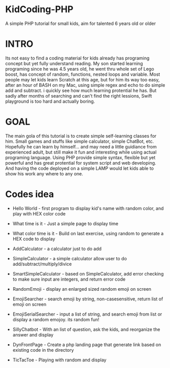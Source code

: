 # KidCoding-PHP
A simple PHP tutorial for small kids, aim for talented 6 years old or older

# INTRO
Its not easy to find a coding material for kids already has programing concept but yet fully understand reading. My son started learning programing since he was 4.5 years old, he went thru whole set of Lego boost, has concept of random, functions, nested loops and variable. Most people may let kids learn Scratch at this age, but for him its way too easy, after an hour of BASH on my Mac, using simple regex and echo to do simple add and subtract. i quickly see how much learning protential he has. But sadly after months of searching and can't find the right lessions, Swift playground is too hard and actually boring.

# GOAL
The main gola of this tutorial is to create simple self-learning classes for him. Small games and stuffs like simple calculator, simple ChatBot, etc. Hopefully he can learn by himself... and may need a little guidiance from experienced adult, but still make it fun and interesting while using actual programing language. Using PHP provide simple syntax, flexible but yet powerful and has great protential for system script and web developing. And having the code deployed on a simple LAMP would let kids able to show his work any where to any one. 

# Codes idea
* Hello World - first program to display kid's name with random color, and play with HEX color code
* What time is it - Just a simple page to display time 
* What color time is it - Build on last exercise, using random to generate a HEX code to display
* AddCalculator - a calculator just to do add 
* SimpleCalculator - a simple calculator allow user to do add/subtract/multiply/divice 
* SmartSimpleCalculator - based on SimpleCalculator,  add error checking to make sure input are integers, and return error code 
* RandomEmoji - display an enlarged sized random emoji on screen 
* EmojiSearcher - search emoji by string, non-casesensitive, return list of emoji on screen
* EmojiSerialSearcher - input a list of string, and search emoji from list or display a random emojoy. its random fun! 

* SillyChatbot - With an list of question, ask the kids, and reorganize the answer and display
* DynFrontPage - Create a php landing page that generate link based on existing code in the directory

* TicTacToe - Playing with random and display

